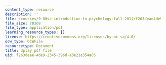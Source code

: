 ```yaml
---
content_type: resource
description: ''
file: /courses/9-00sc-introduction-to-psychology-fall-2011/f263deae4de92345396da3e21e354a05_v4ur5mna060.pdf
file_size: 78368
file_type: application/pdf
learning_resource_types: []
license: https://creativecommons.org/licenses/by-nc-sa/4.0/
ocw_type: OCWFile
resourcetype: Document
title: 3play pdf file
uid: f263deae-4de9-2345-396d-a3e21e354a05
---
```


